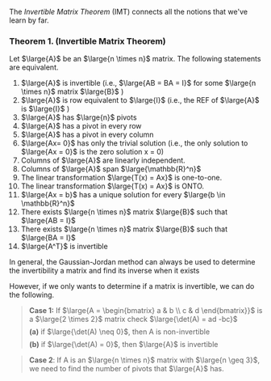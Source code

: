 The *Invertible Matrix Theorem* (IMT) connects all the notions that we've learn by far.

### Theorem 1. (Invertible Matrix Theorem)

Let $\large{A}$ be an $\large{n \times n}$ matrix. The following statements are equivalent.
1. $\large{A}$ is invertible (i.e., $\large{AB = BA = I}$ for some $\large{n \times n}$ matrix $\large{B}$ )
2. $\large{A}$ is row equivalent to $\large{I}$ (i.e., the REF of $\large{A}$ is $\large{I}$ )
3. $\large{A}$ has $\large{n}$ pivots
4. $\large{A}$ has a pivot in every row
5. $\large{A}$ has a pivot in every column
6. $\large{Ax= 0}$ has only the trivial solution (i.e., the only solution to $\large{Ax = 0}$ is the zero solution x = 0)
7. Columns of $\large{A}$ are linearly independent.
8. Columns of $\large{A}$ span $\large{\mathbb{R}^n}$ 
9. The linear transformation $\large{T(x) = Ax}$ is one-to-one.
10. The linear transformation $\large{T(x) = Ax}$ is ONTO.
11. $\large{Ax = b}$ has a unique solution for every $\large{b \in \mathbb{R}^n}$
12. There exists $\large{n \times n}$ matrix $\large{B}$ such that $\large{AB = I}$
13. There exists $\large{n \times n}$ matrix $\large{B}$ such that $\large{BA = I}$
14. $\large{A^T}$ is invertible

In general, the Gaussian-Jordan method can always be used to determine the invertibility a matrix and find its inverse when it exists

However, if we only wants to determine if a matrix is invertible, we can do the following.

>**Case 1:** If $\large{A = \begin{bmatrix} a & b \\ c & d \end{bmatrix}}$ is a $\large{2 \times 2}$ matrix check $\large{\det(A) = ad -bc}$ $$$$ **(a)** if $\large{\det(A) \neq 0}$, then A is non-invertible $$$$ **(b)** if $\large{\det(A) = 0}$, then $\large{A}$ is invertible

>**Case 2**: If A is an $\large{n \times n}$ matrix with $\large{n \geq 3}$, we need to find the number of pivots that $\large{A}$ has.

